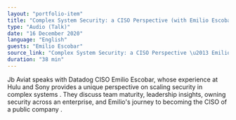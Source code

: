 ```yaml
---
layout: "portfolio-item"
title: "Complex System Security: a CISO Perspective (with Emilio Escobar)"
type: "Audio (Talk)"
date: "16 December 2020"
language: "English"
guests: "Emilio Escobar"
source_link: "Complex System Security: a CISO Perspective \u2013 Emilio Escobar"
duration: "38 min"
---
```


Jb Aviat speaks with Datadog CISO Emilio Escobar, whose experience at Hulu and Sony provides a unique perspective on scaling security in complex systems . They discuss team maturity, leadership insights, owning security across an enterprise, and Emilio's journey to becoming the CISO of a public company .
